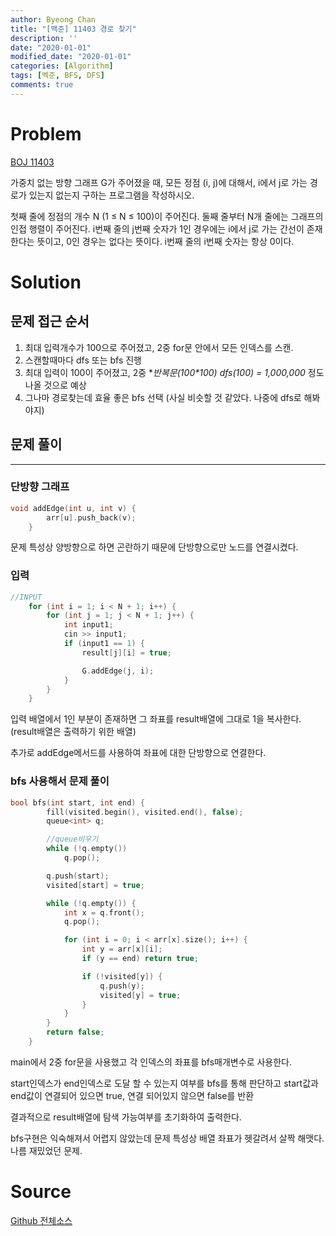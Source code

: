 ```yaml
---
author: Byeong Chan
title: "[백준] 11403 경로 찾기"
description: ''
date: "2020-01-01"
modified_date: "2020-01-01"
categories: [Algorithm]
tags: [벡준, BFS, DFS]
comments: true
---
```


# Problem

[BOJ 11403](https://www.acmicpc.net/problem/11403)

가중치 없는 방향 그래프 G가 주어졌을 때, 모든 정점 (i, j)에 대해서, i에서 j로 가는 경로가 있는지 없는지 구하는 프로그램을 작성하시오.

첫째 줄에 정점의 개수 N (1 ≤ N ≤ 100)이 주어진다. 둘째 줄부터 N개 줄에는 그래프의 인접 행렬이 주어진다. i번째 줄의 j번째 숫자가 1인 경우에는 i에서 j로 가는 간선이 존재한다는 뜻이고, 0인 경우는 없다는 뜻이다. i번째 줄의 i번째 숫자는 항상 0이다.

# Solution

## 문제 접근 순서

1. 최대 입력개수가 100으로 주어졌고, 2중 for문 안에서 모든 인덱스를 스캔.
2. 스캔할때마다 dfs 또는 bfs 진행
3. 최대 입력이 100이 주어졌고, 2중 **반복문(100*100) *dfs(100) = 1,000,000** 정도 나올 것으로 예상
4. 그나마 경로찾는데 효율 좋은 bfs 선택 (사실 비슷할 것 같았다. 나중에 dfs로 해봐야지)

## 문제 풀이

---

### 단방향 그래프

```cpp
void addEdge(int u, int v) {
		arr[u].push_back(v);
	}
```

문제 특성상 양방향으로 하면 곤란하기 때문에 단방향으로만 노드를 연결시켰다.

### 입력

```cpp
//INPUT
	for (int i = 1; i < N + 1; i++) {
		for (int j = 1; j < N + 1; j++) {
			int input1;
			cin >> input1;
			if (input1 == 1) {
				result[j][i] = true;

				G.addEdge(j, i);
			}
		}
	}
```

입력 배열에서 1인 부분이 존재하면 그 좌표를 result배열에 그대로 1을 복사한다.
(result배열은 출력하기 위한 배열)

추가로 addEdge메서드를 사용하여 좌표에 대한 단방향으로 연결한다.

### bfs 사용해서 문제 풀이

```cpp
bool bfs(int start, int end) {
		fill(visited.begin(), visited.end(), false);
		queue<int> q;

		//queue비우기
		while (!q.empty())
			q.pop();

		q.push(start);
		visited[start] = true;

		while (!q.empty()) {
			int x = q.front();
			q.pop();

			for (int i = 0; i < arr[x].size(); i++) {
				int y = arr[x][i];
				if (y == end) return true;

				if (!visited[y]) {
					q.push(y);
					visited[y] = true;
				}
			}
		}
		return false;
	}
```

main에서 2중 for문을 사용했고 각 인덱스의 좌표를 bfs매개변수로 사용한다.

start인덱스가 end인덱스로 도달 할 수 있는지 여부를 bfs를 통해 판단하고 start값과 end값이 연결되어 있으면 true, 연결 되어있지 않으면 false를 반환

결과적으로 result배열에 탐색 가능여부를 초기화하여 출력한다.

bfs구현은 익숙해져서 어렵지 않았는데 문제 특성상 배열 좌표가 헷갈려서 살짝 해맷다. 나름 재밌었던 문제.

# Source

[Github 전체소스](https://github.com/MinByeongChan/myMBC/blob/master/Codetest/baekjoon/11403_FindAPath.cpp)
